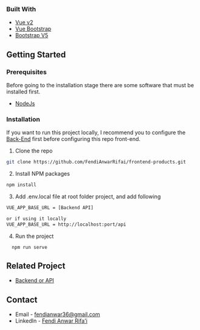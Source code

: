 <!--
*** Thanks for checking out this README Template. If you have a suggestion that would
*** make this better, please fork the repo and create a pull request or simply open
*** an issue with the tag "enhancement".
*** Thanks again! Now go create something AMAZING! :D
-->




### Built With

* [Vue v2](https://vuejs.org/v2)
* [Vue Bootstrap](https://bootstrap-vue.org/)
* [Bootstrap V5](https://getbootstrap.com/docs/5.0/getting-started/introduction/)


<!-- GETTING STARTED -->
## Getting Started

### Prerequisites

Before going to the installation stage there are some software that must be installed first.

* [NodeJs](https://nodejs.org/en/download/)

### Installation

If you want to run this project locally, I recommend you to configure the [Back-End](https://github.com/FendiAnwarRifai/backend-poducts) first before configuring this repo front-end.
1. Clone the repo
```sh
git clone https://github.com/FendiAnwarRifai/frontend-products.git
```
2. Install NPM packages
```sh
npm install
```
3. Add .env.local file at root folder project, and add following
```sh
VUE_APP_BASE_URL = [Backend API] 

or if using it locally
VUE_APP_BASE_URL = http://localhost:port/api
```
4. Run the project
```
  npm run serve
```




## Related Project
- [Backend or API](https://github.com/FendiAnwarRifai/backend-poducts)


<!-- CONTACT -->
## Contact

- Email - fendianwar36@gmail.com
- LinkedIn - [Fendi Anwar Rifa'i](https://www.linkedin.com/in/fendi-anwar-rifai/)
